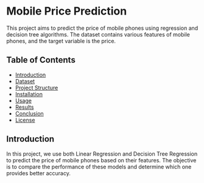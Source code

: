 # Mobile Price Prediction
This project aims to predict the price of mobile phones using regression and decision tree algorithms. The dataset contains various features of mobile phones, and the target variable is the price.

## Table of Contents
- [Introduction](#introduction)
- [Dataset](#dataset)
- [Project Structure](#project-structure)
- [Installation](#installation)
- [Usage](#usage)
- [Results](#results)
- [Conclusion](#conclusion)
- [License](#license)


## Introduction
In this project, we use both Linear Regression and Decision Tree Regression to predict the price of mobile phones based on their features. The objective is to compare the performance of these models and determine which one provides better accuracy.
